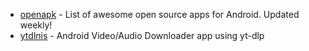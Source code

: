 - [openapk](https://github.com/mobilenetworkltd/openapk) - List of awesome open source apps for Android. Updated weekly!
- [ytdlnis](https://github.com/deniscerri/ytdlnis) - Android Video/Audio Downloader app using yt-dlp
